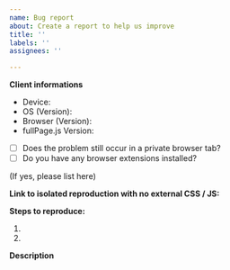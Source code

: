 ```yaml
---
name: Bug report
about: Create a report to help us improve
title: ''
labels: ''
assignees: ''

---
```


<!-- Please search existing issues to avoid creating duplicates. -->

**Client informations**
- Device: 
- OS (Version): 
- Browser (Version): 
- fullPage.js Version: 

- [ ] Does the problem still occur in a private browser tab?
- [ ] Do you have any browser extensions installed?

(If yes, please list here)


**Link to isolated reproduction with no external CSS / JS:** 
<!-- Ideally in jsfiddle.net or codepen.io, links to personal websites won't be reviewed unless isolated. Reported issues without a reproduction might get closed. -->

**Steps to reproduce:**

1.
2.

**Description**
